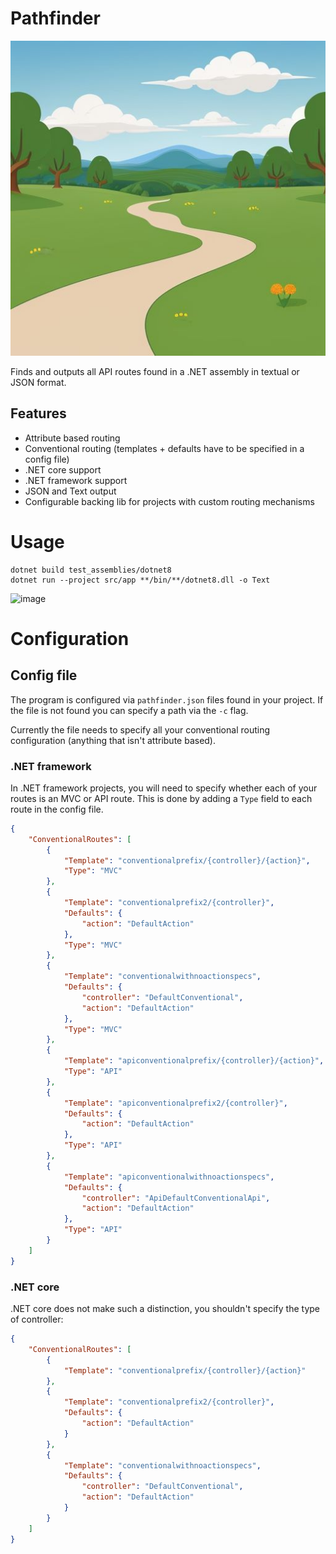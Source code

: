 # Pathfinder
![Pathfinder](Pathfinder.jpg)

Finds and outputs all API routes found in a .NET assembly in textual or JSON format.

## Features
- Attribute based routing
- Conventional routing (templates + defaults have to be specified in a config file)
- .NET core support
- .NET framework support
- JSON and Text output
- Configurable backing lib for projects with custom routing mechanisms

# Usage
```
dotnet build test_assemblies/dotnet8
dotnet run --project src/app **/bin/**/dotnet8.dll -o Text
```
![image](https://github.com/user-attachments/assets/adc9b60c-c991-46b0-b474-8de967666467)

# Configuration

## Config file
The program is configured via `pathfinder.json` files found in your project. If the file is not found you can specify a path via the `-c` flag.

Currently the file needs to specify all your conventional routing configuration (anything that isn't attribute based).

### .NET framework
In .NET framework projects, you will need to specify whether each of your routes is an MVC or API route. This is done by adding a `Type` field to each route in the config file.

```json
{
    "ConventionalRoutes": [
        {
            "Template": "conventionalprefix/{controller}/{action}",
            "Type": "MVC"
        },
        {
            "Template": "conventionalprefix2/{controller}",
            "Defaults": {
                "action": "DefaultAction"
            },
            "Type": "MVC"
        },
        {
            "Template": "conventionalwithnoactionspecs",
            "Defaults": {
                "controller": "DefaultConventional",
                "action": "DefaultAction"
            },
            "Type": "MVC"
        },
        {
            "Template": "apiconventionalprefix/{controller}/{action}",
            "Type": "API"
        },
        {
            "Template": "apiconventionalprefix2/{controller}",
            "Defaults": {
                "action": "DefaultAction"
            },
            "Type": "API"
        },
        {
            "Template": "apiconventionalwithnoactionspecs",
            "Defaults": {
                "controller": "ApiDefaultConventionalApi",
                "action": "DefaultAction"
            },
            "Type": "API"
        }
    ]
}
```

### .NET core

.NET core does not make such a distinction, you shouldn't specify the type of controller:

```json
{
    "ConventionalRoutes": [
        {
            "Template": "conventionalprefix/{controller}/{action}"
        },
        {
            "Template": "conventionalprefix2/{controller}",
            "Defaults": {
                "action": "DefaultAction"
            }
        },
        {
            "Template": "conventionalwithnoactionspecs",
            "Defaults": {
                "controller": "DefaultConventional",
                "action": "DefaultAction"
            }
        }
    ]
}
```